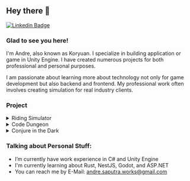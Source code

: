## Hey there 👋

[![Linkedin Badge](https://img.shields.io/badge/LinkedIn-0077B5?style=for-the-badge&logo=linkedin&logoColor=white)](https://www.linkedin.com/in/andre-saputra-6b1546170/)

### Glad to see you here!

I'm Andre, also known as Koryuan. I specialize in building application or game in Unity Engine. I have created numerous projects for both professional and personal purposes.

I am passionate about learning more about technology not only for game development but also backend and frontend. My professional work often involves creating simulation for real industry clients.

### Project
<details>
  <summary>Riding Simulator</summary>
  <table>
    <td valign="center", halign="center"><p>A simulation project for Riding a bike in VR and PC</p>
    <td valign="top">
      <div style="text-align: center">
        <img src="https://github.com/Koryuan/Koryuan/blob/main/Riding%20Simulation.webp">
        <a href="">  More Info </a>
      </div>
  </table>
</details>

<details>
  <summary>Code Dungeon</summary>
</details>

<details>
  <summary>Conjure in the Dark</summary>
</details>

### Talking about Personal Stuff:

- I’m currently have work experience in C# and Unity Engine
- I'm currently learning about Rust, NestJS, Godot, and ASP.NET
- You can reach me by E-Mail: andre.saputra.works@gmail.com
